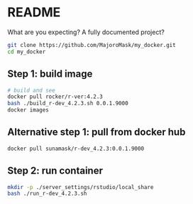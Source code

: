 
# README

What are you expecting? A fully documented project?

```bash
git clone https://github.com/MajoroMask/my_docker.git
cd my_docker
```

## Step 1: build image

```bash
# build and see
docker pull rocker/r-ver:4.2.3
bash ./build_r-dev_4.2.3.sh 0.0.1.9000
docker images
```

## Alternative step 1: pull from docker hub

```bash
docker pull sunamask/r-dev_4.2.3:0.0.1.9000
```

## Step 2: run container

```bash
mkdir -p ./server_settings/rstudio/local_share
bash ./run_r-dev_4.2.3.sh
```
